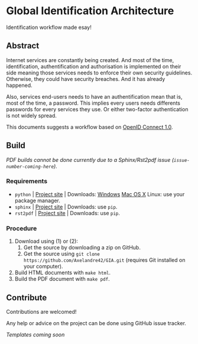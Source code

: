 Global Identification Architecture
==================================

Identification workflow made esay!

Abstract
--------

Internet services are constantly being created.
And most of the time, identification, authentification
and authorisation is implemented on their side meaning
those services needs to enforce their own security
guidelines. Otherwise, they could have security breaches.
And it has already happened.

Also, services end-users needs to have an authentification
mean that is, most of the time, a password. This implies
every users needs differents passwords for every services
they use. Or either two-factor authentication is not
widely spread.

This documents suggests a workflow based on
[OpenID Connect 1.0](https://openid.net/connect/).

Build
-----

*PDF builds cannot be done currently due to a Sphinx/Rst2pdf
issue (`issue-number-coming-here`).*

### Requirements

* `python` | [Project site](https://www.python.org/)
  | Downloads: [Windows](https://www.python.org/downloads/windows/)
  [Mac OS X](https://www.python.org/downloads/mac-osx/)
  Linux: use your package manager.
* `sphinx` | [Project site](https://www.sphinx-doc.org/en/master/) | Downloads: use `pip`.
* `rst2pdf` | [Project site](https://rst2pdf.org/) | Downloads: use `pip`.

### Procedure

1. Download using (1) or (2):
   1. Get the source by downloading a zip on GitHub.
   2. Get the source using `git clone https://github.com/Axelandre42/GIA.git`
      (requires Git installed on your computer).
2. Build HTML documents with `make html`.
3. Build the PDF document with `make pdf`.

Contribute
----------

Contributions are welcomed!

Any help or advice on the project can be done using
GitHub issue tracker.

*Templates coming soon*